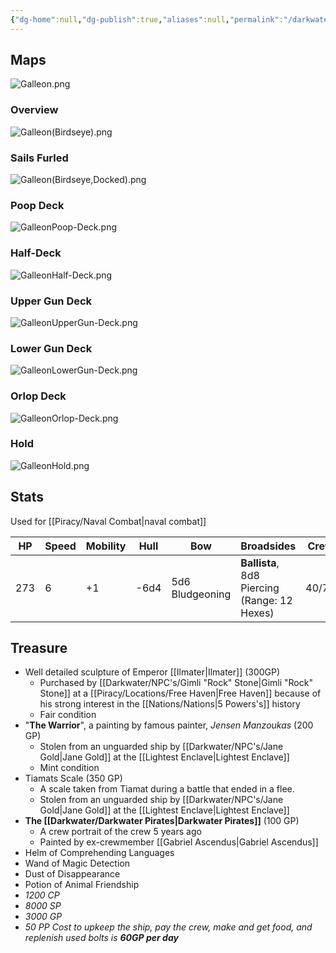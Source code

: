 ```yaml
---
{"dg-home":null,"dg-publish":true,"aliases":null,"permalink":"/darkwater/the-ship/","dgPassFrontmatter":true,"created":"2025-04-02T07:47:00.388+11:00","updated":"2025-04-03T23:11:24.171+11:00"}
---
```


## Maps
![Galleon.png](/img/user/Loose%20Images/Galleon.png)

### Overview
![Galleon(Birdseye).png](/img/user/Loose%20Images/Galleon(Birdseye).png)

### Sails Furled
![Galleon(Birdseye,Docked).png](/img/user/Loose%20Images/Galleon(Birdseye,Docked).png)

### Poop Deck
![GalleonPoop-Deck.png](/img/user/Loose%20Images/GalleonPoop-Deck.png)

### Half-Deck
![GalleonHalf-Deck.png](/img/user/Loose%20Images/GalleonHalf-Deck.png)

### Upper Gun Deck
![GalleonUpperGun-Deck.png](/img/user/Loose%20Images/GalleonUpperGun-Deck.png)

### Lower Gun Deck
![GalleonLowerGun-Deck.png](/img/user/Loose%20Images/GalleonLowerGun-Deck.png)

### Orlop Deck
![GalleonOrlop-Deck.png](/img/user/Loose%20Images/GalleonOrlop-Deck.png)

### Hold
![GalleonHold.png](/img/user/Loose%20Images/GalleonHold.png)


## Stats
Used for [[Piracy/Naval Combat\|naval combat]]

| HP  | Speed | Mobility | Hull | Bow             | Broadsides                                   | Crew  | Cargo |
| --- | ----- | -------- | ---- | --------------- | -------------------------------------------- | ----- | ----- |
| 273 | 6     | +1       | -6d4 | 5d6 Bludgeoning | **Ballista**, 8d8 Piercing (Range: 12 Hexes) | 40/70 | 4     |

## Treasure
- Well detailed sculpture of Emperor [[Ilmater\|Ilmater]] (300GP)
	- Purchased by [[Darkwater/NPC's/Gimli "Rock" Stone\|Gimli "Rock" Stone]] at a [[Piracy/Locations/Free Haven\|Free Haven]] because of his strong interest in the [[Nations/Nations\|5 Powers's]] history
	- Fair condition
- "**The Warrior**", a painting by famous painter, *Jensen Manzoukas* (200 GP)
	- Stolen from an unguarded ship by [[Darkwater/NPC's/Jane Gold\|Jane Gold]] at the [[Lightest Enclave\|Lightest Enclave]]
	- Mint condition
- Tiamats Scale (350 GP)
	- A scale taken from Tiamat during a battle that ended in a flee.
	- Stolen from an unguarded ship by [[Darkwater/NPC's/Jane Gold\|Jane Gold]] at the [[Lightest Enclave\|Lightest Enclave]]
- **The [[Darkwater/Darkwater Pirates\|Darkwater Pirates]]** (100 GP)
	- A crew portrait of the crew 5 years ago
	- Painted by ex-crewmember [[Gabriel Ascendus\|Gabriel Ascendus]]
- Helm of Comprehending Languages
- Wand of Magic Detection
- Dust of Disappearance
- Potion of Animal Friendship
- *1200 CP*
- *8000 SP*
- *3000 GP*
- *50 PP*
*Cost to upkeep the ship, pay the crew, make and get food, and replenish used bolts is **60GP per day***
